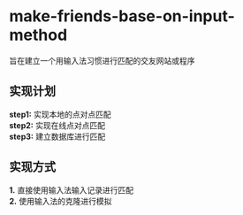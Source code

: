 # make-friends-base-on-input-method
旨在建立一个用输入法习惯进行匹配的交友网站或程序
## 实现计划
**step1:** 实现本地的点对点匹配  
**step2:** 实现在线点对点匹配   
**step3:** 建立数据库进行匹配  
## 实现方式
**1.** 直接使用输入法输入记录进行匹配  
**2.** 使用输入法的克隆进行模拟  
